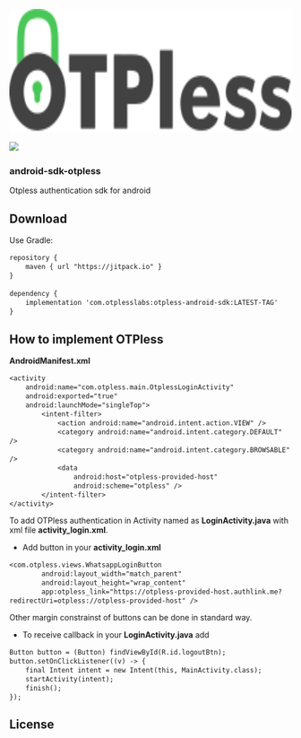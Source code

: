 
<p align="center">
  <img src="https://github.com/otpless-tech/otpless-android-sdk/blob/Images-and-readme-changes/otpless.svg" height="220"/>
</p>

[![](https://jitpack.io/v/otpless-tech/otpless-android-sdk.svg)](https://jitpack.io/#otpless-tech/otpless-android-sdk)

### android-sdk-otpless
Otpless authentication sdk for android


## Download
Use Gradle:
```
repository {
    maven { url "https://jitpack.io" }
}

dependency {
    implementation 'com.otplesslabs:otpless-android-sdk:LATEST-TAG'
}

```


## How to implement OTPless

**AndroidManifest.xml**
```
<activity
    android:name="com.otpless.main.OtplessLoginActivity"
    android:exported="true"
    android:launchMode="singleTop">
        <intent-filter>
            <action android:name="android.intent.action.VIEW" />
            <category android:name="android.intent.category.DEFAULT" />
            <category android:name="android.intent.category.BROWSABLE" />
            <data
                android:host="otpless-provided-host"
                android:scheme="otpless" />
        </intent-filter>
</activity>
```

To add OTPless authentication in Activity named as **LoginActivity.java** with xml file **activity_login.xml**.

*  Add button in your **activity_login.xml**
```
<com.otpless.views.WhatsappLoginButton
        android:layout_width="match_parent"
        android:layout_height="wrap_content"
        app:otpless_link="https://otpless-provided-host.authlink.me?redirectUri=otpless://otpless-provided-host" />
```
Other margin constrainst of buttons can be done in standard way.

* To receive callback in your **LoginActivity.java** add
```
Button button = (Button) findViewById(R.id.logoutBtn);
button.setOnClickListener((v) -> {
    final Intent intent = new Intent(this, MainActivity.class);
    startActivity(intent);
    finish();
});
```


## License
